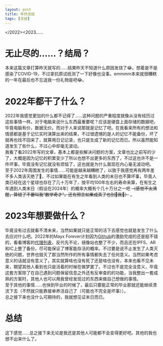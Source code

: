 ```yaml
---
layout: post
title: 年终总结
tags: [总结]
---
```


  &lt;/2022&gt;&lt;2023……<!--more-->    

# 无止尽的……？结局？
  本来这篇文章打算昨天就写的……结果昨天不知道什么原因发烧了😂。想着是不是感染了COVID-19，不过拿抗原试纸测了一下好像也没事。emmmm本来就很糟糕的一年在最后也不忘送我一份礼物是吧😂。   
  
# 2022年都干了什么？
  2022年我感觉更加的什么都不记得了……这种问题的严重程度就像从没有经历过这些事情一样。对于电脑来说什么东西最重要呢？应该是硬盘上面存储的数据吧，毕竟电脑有价，数据无价。而对于人来说那就是记忆了吧。在我看来所有的想法和情感都是基于记忆实时演算出来的结果，不过很遗憾的是人的记忆不能备份，坏了就再也找不回来了，就算用日记记录，也只是生成了新的记忆而已。所以虽然能知道发生了些什么，不过心中却毫无波动。   
  我看了看2022年写的文章，基本上都是些解决问题的方案，文章也比之前写的少了，大概是因为记忆的积累变少了所以也想不出更多的东西了，不过这也许不是一件坏事，毕竟没有记忆就没有烦恼了，这也就是为什么我现在内心毫无波动吧。    
  至于2022年周围发生的事情……可能是越来越糟糕了，以致于我感觉再有两年差不多人类该灭绝了🤣，不过如果能在有生之年看到人类的末日也不算坏事，毕竟人类已经在这个星球也存在了几十万年了，按平均100年左右的寿命来算，在有生之年遇到人类末日（假设在2024年）的概率大概有个几十万分之一吧 ~~（感觉不太清醒，算错了不要叫我“数学奇才”，还有预言如果成真了也别🔪我🤣）~~ 。   

# 2023年想要做什么？
  毕竟没有过去就看不清未来，当然如果就只是正常的活下去感觉也就是发生了什么去应对什么吧。2022年的Mayx Forever计划因为[Github](/2022/01/04/banned.html)的激励完成的还是挺不错的，看看博客的[代理列表](/proxylist.html)，反代先不论，镜像站也整了不少，而且还在IPFS、AR和IC上整了备份，尽可能保证了博客能存活的概率。不过要是说不止发生了人类灭绝的问题，世界也毁灭了那当然所作的所有事情都失去了任何意义。当然如果考虑意义的话就没有意义了，其实就算啥也没有死了还是啥也没有，本来也看不见未来，期望其他人看到也只是活着的时候在做梦罢了。不过也不是完全没意义，毕竟这套方案除了在自己遇到问题保留信息之外还有反审查的的功能，当我整出一套成熟的方案时，其他人也可以用我曾经发现过的东西来做自己想做的事情。   
  至于其他的事情……也快到毕业的时候了，最后只要能正常的毕业那就还能继续漂流下去（不然就只能靠接单养活自己了（可能也不完全是坏事））。   
  总之接下来也没什么可期待的，我就想见证末日而已。   

# 总结
  这下感觉……总之接下来无论是我还是其他人可能都不会变得更好吧。其他的我也想不出来什么了。   